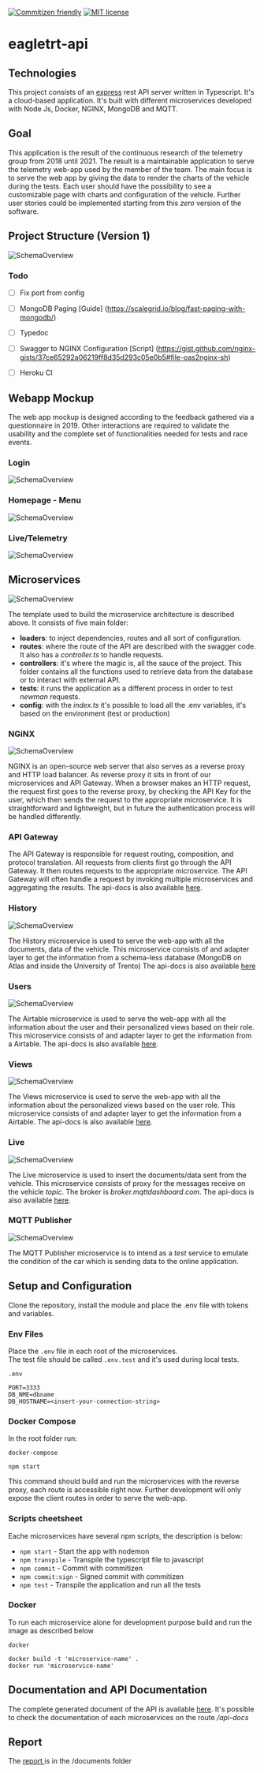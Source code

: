 [![Commitizen friendly](https://img.shields.io/badge/commitizen-friendly-brightgreen.svg)](http://commitizen.github.io/cz-cli/)
[![MIT license](https://img.shields.io/badge/License-MIT-blue.svg)](https://github.com/lucagump/eagletrt-api/blob/main/LICENSE)

# eagletrt-api

## Technologies

This project consists of an [express](https://expressjs.com/) rest API server written in Typescript.
It's a cloud-based application. It's built with different microservices developed with Node Js, Docker, NGINX, MongoDB and MQTT. 

## Goal
This application is the result of the continuous research of the telemetry group from 2018 until 2021. The result is a maintainable application to serve the telemetry web-app used by the member of the team. The main focus is to serve the web app by giving the data to render the charts of the vehicle during the tests. Each user should have the possibility to see a customizable page with charts and configuration of the vehicle. Further user stories could be implemented starting from this _zero_ version of the software.

## Project Structure (Version 1)

![SchemaOverview](documents/charts.png)

### Todo 

+ [ ] Fix port from config
+ [ ] MongoDB Paging [Guide] (https://scalegrid.io/blog/fast-paging-with-mongodb/)
+ [ ] Typedoc
+ [ ] Swagger to NGINX Configuration [Script] (https://gist.github.com/nginx-gists/37ce65292a06219ff8d35d293c05e0b5#file-oas2nginx-sh)

+ [ ] Heroku CI

## Webapp Mockup

The web app mockup is designed according to the feedback gathered via a questionnaire in 2019. 
Other interactions are required to validate the usability and the complete set of functionalities needed for tests and race events.

### Login

![SchemaOverview](webapp/Login.png)

### Homepage - Menu

![SchemaOverview](webapp/Home.png)

### Live/Telemetry

![SchemaOverview](webapp/Telemetry.png)

## Microservices
![SchemaOverview](documents/template.jpg)

The template used to build the microservice architecture is described above. 
It consists of five main folder:  
* **loaders**: to inject dependencies, routes and all sort of configuration. 
* **routes**: where the route of the API are described with the swagger code. It also has a _controller.ts_ to handle requests.
* **controllers**: it's where the magic is, all the sauce of the project. This folder contains all the functions used to retrieve data from the  database or to interact with external API.
* **tests**: it runs the application as a different process in order to test _newman_ requests.
* **config**: with the _index.ts_ it's possible to load all the .env variables, it's based on the environment (test or production) 

### NGiNX
![SchemaOverview](documents/nginx.jpg)

NGINX is an open-source web server that also serves as a reverse proxy and HTTP load balancer.
As reverse proxy it sits in front of our microservices and API Gateway. When a browser makes an HTTP request, the request first goes to the reverse proxy, by checking the API Key for the user, which then sends the request to the appropriate microservice. It is straightforward and lightweight, but in future the authentication process will be handled differently.

### API Gateway

The API Gateway is responsible for request routing, composition, and protocol translation. All requests from clients first go through the API Gateway. It then routes requests to the
appropriate microservice. The API Gateway will often handle a request by invoking multiple microservices and aggregating the results. 
The api-docs is also available [here](https://documenter.getpostman.com/view/3504740/TzCMe8qu).


### History
![SchemaOverview](documents/charts-history.png)

The History microservice is used to serve the web-app with all the documents, data of the vehicle. This microservice consists of and adapter layer to get the information from a schema-less database (MongoDB on Atlas and inside the University of Trento)
The api-docs is also available [here](https://documenter.getpostman.com/view/3504740/TzCMe8gw)

### Users
![SchemaOverview](documents/charts-users.png)

The Airtable microservice is used to serve the web-app with all the information about the user and their personalized views based on their role. This microservice consists of and adapter layer to get the information from a Airtable.
The api-docs is also available [here](https://documenter.getpostman.com/view/3504740/TzCMe8cb).

### Views
![SchemaOverview](documents/charts-views.png)

The Views microservice is used to serve the web-app with all the information about the personalized views based on the user role. This microservice consists of and adapter layer to get the information from a Airtable. The api-docs is also available [here](https://documenter.getpostman.com/view/3504740/TzCMe8YD).

### Live
![SchemaOverview](documents/charts-mqtt.png)

The Live microservice is used to insert the documents/data sent from the vehicle. This microservice consists of proxy for the messages receive on the vehicle _topic_. The broker is _broker.mqttdashboard.com_. The api-docs is also available [here](https://documenter.getpostman.com/view/3504740/TzCMe8cY).

### MQTT Publisher
![SchemaOverview](documents/charts-mqtt.png)

The MQTT Publisher microservice is to intend as a _test_ service to emulate the condition of the car which is sending data to the online application.

## Setup and Configuration

Clone the repository, install the module and place the .env file with tokens and variables.

### Env Files
Place the `.env` file in each root of the microservices.<br>
The test file should be called `.env.test` and it's used during local tests.<br>

`.env`
```
PORT=3333
DB_NME=dbname
DB_HOSTNAME=<insert-your-connection-string>
```

### Docker Compose

In the root folder run:

`docker-compose`
```
npm start
```

This command should build and run the microservices with the reverse proxy, each route is accessible right now. Further development will only expose the client routes in order to serve the web-app.

### Scripts cheetsheet
Eache microservices have several npm scripts, the description is below:
* `npm start` - Start the app with nodemon
* `npm transpile` - Transpile the typescript file to javascript
* `npm commit` - Commit with commitizen
* `npm commit:sign` - Signed commit with commitizen
* `npm test` - Transpile the application and run all the tests

### Docker
To run each microservice alone for development purpose build and run the image as described below

`docker`
```
docker build -t 'microservice-name' .
docker run 'microservice-name'
```

## Documentation and API Documentation  

The complete generated document of the API is available [here](https://documenter.getpostman.com/view/3504740/TVCjx5xT#33c906b0-350f-4e19-a0e6-09d6a9aab648). It's possible to check the documentation of each microservices on the route _/api-docs_ 

## Report

The [report ](https://github.com/lucagump/eagletrt-api/blob/main/documents/report.pdf) is in the /documents folder  


